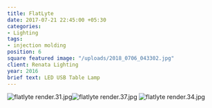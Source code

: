 ```yaml
---
title: FlatLyte
date: 2017-07-21 22:45:00 +05:30
categories:
- Lighting
tags:
- injection molding
position: 6
square featured image: "/uploads/2018_0706_043302.jpg"
client: Renata Lighting
year: 2016
brief text: LED USB Table Lamp
---
```


![flatlyte render.31.jpg](/uploads/flatlyte%20render.31.jpg)![flatlyte render.37.jpg](/uploads/flatlyte%20render.37.jpg)
![flatlyte render.34.jpg](/uploads/flatlyte%20render.34.jpg)
